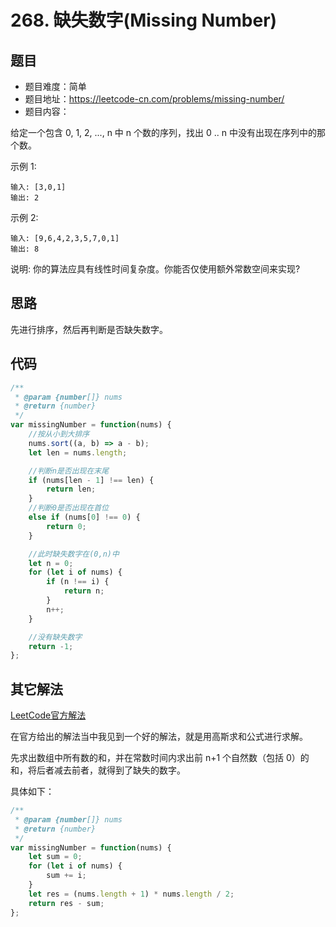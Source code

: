 # 268. 缺失数字(Missing Number)

## 题目
* 题目难度：简单
* 题目地址：https://leetcode-cn.com/problems/missing-number/
* 题目内容：

给定一个包含 0, 1, 2, ..., n 中 n 个数的序列，找出 0 .. n 中没有出现在序列中的那个数。

示例 1:

```
输入: [3,0,1]
输出: 2
```

示例 2:

```
输入: [9,6,4,2,3,5,7,0,1]
输出: 8
```

说明:
你的算法应具有线性时间复杂度。你能否仅使用额外常数空间来实现?


## 思路
先进行排序，然后再判断是否缺失数字。


## 代码
```JavaScript
/**
 * @param {number[]} nums
 * @return {number}
 */
var missingNumber = function(nums) {
    //按从小到大排序
    nums.sort((a, b) => a - b);
    let len = nums.length;

    //判断n是否出现在末尾
    if (nums[len - 1] !== len) {
        return len;
    }
    //判断0是否出现在首位
    else if (nums[0] !== 0) {
        return 0;
    }

    //此时缺失数字在(0,n)中
    let n = 0;
    for (let i of nums) {
        if (n !== i) {
            return n;
        }
        n++;
    }

    //没有缺失数字
    return -1;
};
```


## 其它解法
[LeetCode官方解法](https://leetcode-cn.com/problems/missing-number/solution/que-shi-shu-zi-by-leetcode/)

在官方给出的解法当中我见到一个好的解法，就是用高斯求和公式进行求解。

先求出数组中所有数的和，并在常数时间内求出前 n+1 个自然数（包括 0）的和，将后者减去前者，就得到了缺失的数字。

具体如下：
```JavaScript
/**
 * @param {number[]} nums
 * @return {number}
 */
var missingNumber = function(nums) {
    let sum = 0;
    for (let i of nums) {
        sum += i;
    }
    let res = (nums.length + 1) * nums.length / 2;
    return res - sum;
};
```